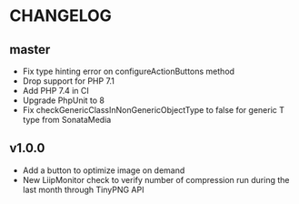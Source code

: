 CHANGELOG
=========

master
------

* Fix type hinting error on configureActionButtons method
* Drop support for PHP 7.1
* Add PHP 7.4 in CI
* Upgrade PhpUnit to 8
* Fix checkGenericClassInNonGenericObjectType to false for generic T type from SonataMedia

v1.0.0
------

* Add a button to optimize image on demand
* New LiipMonitor check to verify number of compression run during the last month through TinyPNG API
